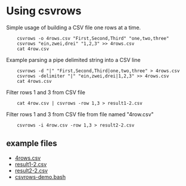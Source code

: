 
# Using csvrows

Simple usage of building a CSV file one rows at a time.

```shell
    csvrows -o 4rows.csv "First,Second,Third" "one,two,three"
    csvrows "ein,zwei,drei" "1,2,3" >> 4rows.csv
    cat 4row.csv
```

Example parsing a pipe delimited string into a CSV line

```shell
    csvrows -d "|" "First,Second,Third|one,two,three" > 4rows.csv
    csvrows -delimiter "|" "ein,zwei,drei|1,2,3" >> 4rows.csv
    cat 4rows.csv
```

Filter rows 1 and 3 from CSV file

```shell
    cat 4row.csv | csvrows -row 1,3 > result1-2.csv
```

Filter rows 1 and 3 from CSV file from file named "4row.csv"

```shell
    csvrows -i 4row.csv -row 1,3 > result2-2.csv
```

## example files

- [4rows.csv](4rows.csv)
- [result1-2.csv](result1-2.csv)
- [result2-2.csv](result2-2.csv)
- [csvrows-demo.bash](csvrows-demo.bash)



